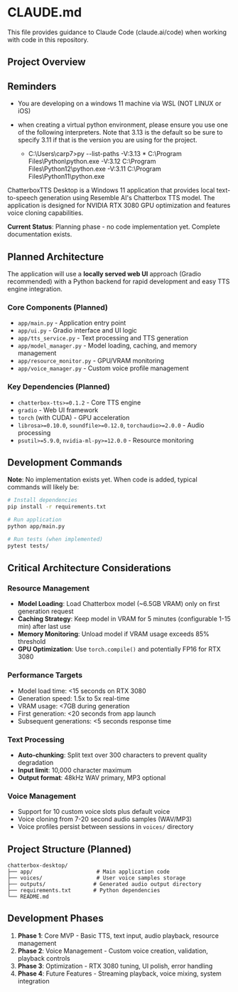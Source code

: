 # CLAUDE.md

This file provides guidance to Claude Code (claude.ai/code) when working with code in this repository.

## Project Overview

## Reminders
* You are developing on a windows 11 machine via WSL (NOT LINUX or iOS)

* when creating a virtual python environment, please ensure you use one of the following interpreters. Note that 3.13 is the default so be sure to specify 3.11 if that is the version you are using for the project.
    * C:\Users\carp7>py --list-paths
        -V:3.13 \*        C:\\Program Files\\Python\\python.exe
        -V:3.12          C:\\Program Files\\Python12\\python.exe
        -V:3.11          C:\\Program Files\\Python11\\python.exe


ChatterboxTTS Desktop is a Windows 11 application that provides local text-to-speech generation using Resemble AI's Chatterbox TTS model. The application is designed for NVIDIA RTX 3080 GPU optimization and features voice cloning capabilities.

**Current Status**: Planning phase - no code implementation yet. Complete documentation exists.

## Planned Architecture

The application will use a **locally served web UI** approach (Gradio recommended) with a Python backend for rapid development and easy TTS engine integration.

### Core Components (Planned)
- `app/main.py` - Application entry point
- `app/ui.py` - Gradio interface and UI logic
- `app/tts_service.py` - Text processing and TTS generation
- `app/model_manager.py` - Model loading, caching, and memory management
- `app/resource_monitor.py` - GPU/VRAM monitoring
- `app/voice_manager.py` - Custom voice profile management

### Key Dependencies (Planned)
- `chatterbox-tts>=0.1.2` - Core TTS engine
- `gradio` - Web UI framework
- `torch` (with CUDA) - GPU acceleration
- `librosa>=0.10.0`, `soundfile>=0.12.0`, `torchaudio>=2.0.0` - Audio processing
- `psutil>=5.9.0`, `nvidia-ml-py>=12.0.0` - Resource monitoring

## Development Commands

**Note**: No implementation exists yet. When code is added, typical commands will likely be:

```bash
# Install dependencies
pip install -r requirements.txt

# Run application
python app/main.py

# Run tests (when implemented)
pytest tests/
```

## Critical Architecture Considerations

### Resource Management
- **Model Loading**: Load Chatterbox model (~6.5GB VRAM) only on first generation request
- **Caching Strategy**: Keep model in VRAM for 5 minutes (configurable 1-15 min) after last use
- **Memory Monitoring**: Unload model if VRAM usage exceeds 85% threshold
- **GPU Optimization**: Use `torch.compile()` and potentially FP16 for RTX 3080

### Performance Targets
- Model load time: <15 seconds on RTX 3080
- Generation speed: 1.5x to 5x real-time
- VRAM usage: <7GB during generation
- First generation: <20 seconds from app launch
- Subsequent generations: <5 seconds response time

### Text Processing
- **Auto-chunking**: Split text over 300 characters to prevent quality degradation
- **Input limit**: 10,000 character maximum
- **Output format**: 48kHz WAV primary, MP3 optional

### Voice Management
- Support for 10 custom voice slots plus default voice
- Voice cloning from 7-20 second audio samples (WAV/MP3)
- Voice profiles persist between sessions in `voices/` directory

## Project Structure (Planned)

```
chatterbox-desktop/
├── app/                    # Main application code
├── voices/                 # User voice samples storage
├── outputs/               # Generated audio output directory
├── requirements.txt       # Python dependencies
└── README.md
```

## Development Phases

1. **Phase 1**: Core MVP - Basic TTS, text input, audio playback, resource management
2. **Phase 2**: Voice Management - Custom voice creation, validation, playback controls  
3. **Phase 3**: Optimization - RTX 3080 tuning, UI polish, error handling
4. **Phase 4**: Future Features - Streaming playback, voice mixing, system integration